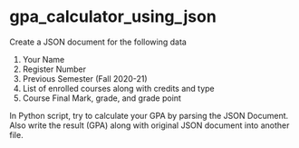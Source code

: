 # gpa_calculator_using_json


Create a JSON document for the following data

1. Your Name
2. Register Number
3. Previous Semester (Fall 2020-21)
4. List of enrolled courses along with credits and type
5. Course Final Mark, grade, and grade point

In Python script, try to calculate your GPA by parsing the JSON Document. Also write the result (GPA) along with original JSON document into another file.

